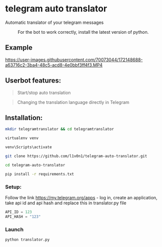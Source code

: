 # telegram auto translator
  Automatic translator of your telegram messages
 <p align="center">For the bot to work correctly, install the latest version of python.

## Example
  


https://user-images.githubusercontent.com/70073044/172148688-a63716c2-3ba4-48c5-acd8-4e0bbf3ff4f3.MP4

## Userbot features:
> Start/stop auto translation
  
> Changing the translation language directly in Telegram


## Installation:
```sh
mkdir telegramtranslator && cd telegramtranslator
```
```sh
virtualenv venv
```
```sh
venv\Scripts\activate
```
```sh
git clone https://github.com/l1v0n1/telegram-auto-translator.git
```
```sh
cd telegram-auto-translator
```
```sh
pip install -r requirements.txt
```
### Setup:
Follow the link https://my.telegram.org/apps - log in, create an application, take api id and api hash and replace this in translator.py file
```python
API_ID = 123
API_HASH = "123"
```

### Launch
```sh
python translator.py
```
